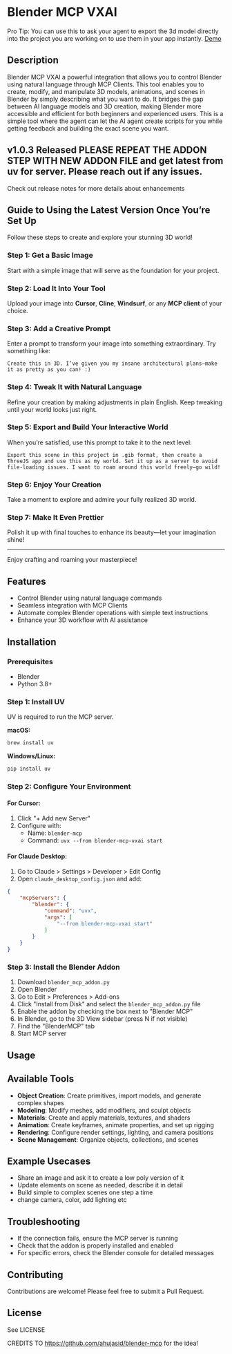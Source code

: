 # Blender MCP VXAI 

Pro Tip: You can use this to ask your agent to export the 3d model directly into the project you are working on to use them in your app instantly. [Demo](https://youtu.be/sHRI0nPan20?feature=shared)
## Description

Blender MCP VXAI a powerful integration that allows you to control Blender using natural language through MCP Clients. This tool enables you to create, modify, and manipulate 3D models, animations, and scenes in Blender by simply describing what you want to do. It bridges the gap between AI language models and 3D creation, making Blender more accessible and efficient for both beginners and experienced users. This is a simple tool where the agent can let the AI agent create scripts for you while getting feedback and building the exact scene you want.

## v1.0.3 Released PLEASE REPEAT THE ADDON STEP WITH NEW ADDON FILE and get latest from uv for server. Please reach out if any issues.
Check out release notes for more details about enhancements


## Guide to Using the Latest Version Once You’re Set Up

Follow these steps to create and explore your stunning 3D world!

### Step 1: Get a Basic Image
Start with a simple image that will serve as the foundation for your project.

### Step 2: Load It Into Your Tool
Upload your image into **Cursor**, **Cline**, **Windsurf**, or any **MCP client** of your choice.

### Step 3: Add a Creative Prompt
Enter a prompt to transform your image into something extraordinary. Try something like:

```plaintext
Create this in 3D. I’ve given you my insane architectural plans—make it as pretty as you can! :)
```

### Step 4: Tweak It with Natural Language
Refine your creation by making adjustments in plain English. Keep tweaking until your world looks just right.

### Step 5: Export and Build Your Interactive World
When you’re satisfied, use this prompt to take it to the next level:

```plaintext
Export this scene in this project in .gib format, then create a ThreeJS app and use this as my world. Set it up as a server to avoid file-loading issues. I want to roam around this world freely—go wild!
```

### Step 6: Enjoy Your Creation
Take a moment to explore and admire your fully realized 3D world.

### Step 7: Make It Even Prettier
Polish it up with final touches to enhance its beauty—let your imagination shine!

---

Enjoy crafting and roaming your masterpiece!



## Features

- Control Blender using natural language commands
- Seamless integration with MCP Clients
- Automate complex Blender operations with simple text instructions
- Enhance your 3D workflow with AI assistance

## Installation

### Prerequisites

- Blender 
- Python 3.8+

### Step 1: Install UV

UV is required to run the MCP server.

**macOS:**
```bash
brew install uv
```

**Windows/Linux:**
```bash
pip install uv
```

### Step 2: Configure Your Environment

#### For Cursor:
1. Click "+ Add new Server"
2. Configure with:
   - Name: `blender-mcp`
   - Command: `uvx --from blender-mcp-vxai start`

#### For Claude Desktop:
1. Go to Claude > Settings > Developer > Edit Config
2. Open `claude_desktop_config.json` and add:
```json
{
    "mcpServers": {
        "blender": {
            "command": "uvx",
            "args": [
                "--from blender-mcp-vxai start"
            ]
        }
    }
}
```

### Step 3: Install the Blender Addon

1. Download `blender_mcp_addon.py`
2. Open Blender
3. Go to Edit > Preferences > Add-ons
4. Click "Install from Disk" and select the `blender_mcp_addon.py` file
5. Enable the addon by checking the box next to "Blender MCP"
6. In Blender, go to the 3D View sidebar (press N if not visible)
7. Find the "BlenderMCP" tab
8. Start MCP server



## Usage


## Available Tools

- **Object Creation**: Create primitives, import models, and generate complex shapes
- **Modeling**: Modify meshes, add modifiers, and sculpt objects
- **Materials**: Create and apply materials, textures, and shaders
- **Animation**: Create keyframes, animate properties, and set up rigging
- **Rendering**: Configure render settings, lighting, and camera positions
- **Scene Management**: Organize objects, collections, and scenes

## Example Usecases
- Share an image and ask it to create a low poly version of it
- Update elements on scene as needed, describe it in detail
- Build simple to complex scenes one step a time
- change camera, color, add lighting etc


## Troubleshooting

- If the connection fails, ensure the MCP server is running
- Check that the addon is properly installed and enabled
- For specific errors, check the Blender console for detailed messages

## Contributing

Contributions are welcome! Please feel free to submit a Pull Request.

## License

See LICENSE


CREDITS TO https://github.com/ahujasid/blender-mcp for the idea!
